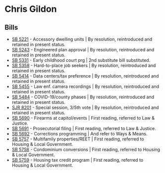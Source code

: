 # Chris Gildon
## Bills
* [SB 5221](/bill/2021-22/sb/5221/) - Accessory dwelling units | By resolution, reintroduced and retained in present status.
* [SB 5243](/bill/2021-22/sb/5243/) - Engineered plan approval | By resolution, reintroduced and retained in present status.
* [SB 5331](/bill/2021-22/sb/5331/) - Early childhood court prg | 2nd substitute bill substituted.
* [SB 5358](/bill/2021-22/sb/5358/) - Hard-to-place job seekers | By resolution, reintroduced and retained in present status.
* [SB 5414](/bill/2021-22/sb/5414/) - Data centers/tax preference | By resolution, reintroduced and retained in present status.
* [SB 5455](/bill/2021-22/sb/5455/) - Law enf. camera recordings | By resolution, reintroduced and retained in present status.
* [SB 5484](/bill/2021-22/sb/5484/) - COVID-19/county phases | By resolution, reintroduced and retained in present status.
* [SJR 8201](/bill/2021-22/sjr/8201/) - Special session, 3/5th vote | By resolution, reintroduced and retained in present status.
* [SB 5690](/bill/2021-22/sb/5690/) - Firearms at capitol/events | First reading, referred to Law & Justice.
* [SB 5691](/bill/2021-22/sb/5691/) - Prosecutorial filing | First reading, referred to Law & Justice.
* [SB 5692](/bill/2021-22/sb/5692/) - Corrections programming | And refer to Ways & Means.
* [SB 5757](/bill/2021-22/sb/5757/) - Multifamily properties/REET | First reading, referred to Housing & Local Government.
* [SB 5758](/bill/2021-22/sb/5758/) - Condominium conversions | First reading, referred to Housing & Local Government.
* [SB 5759](/bill/2021-22/sb/5759/) - Housing tax credit program | First reading, referred to Housing & Local Government.
